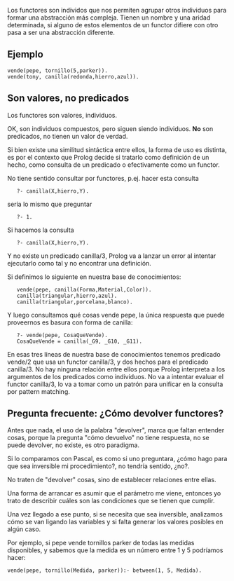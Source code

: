 Los functores son individos que nos permiten agrupar otros individuos para formar una abstracción más compleja. Tienen un nombre y una aridad determinada, si alguno de estos elementos de un functor difiere con otro pasa a ser una abstracción diferente.

Ejemplo
-------

    vende(pepe, tornillo(5,parker)).
    vende(tony, canilla(redonda,hierro,azul)).

Son valores, no predicados
--------------------------

Los functores son valores, individuos.

OK, son individuos compuestos, pero siguen siendo individuos. **No** son predicados, no tienen un valor de verdad.

Si bien existe una similitud sintáctica entre ellos, la forma de uso es distinta, es por el contexto que Prolog decide si tratarlo como definición de un hecho, como consulta de un predicado o efectivamente como un functor.

No tiene sentido consultar por functores, p.ej. hacer esta consulta

`   ?- canilla(X,hierro,Y).`

sería lo mismo que preguntar

`   ?- 1.`

Si hacemos la consulta

`   ?- canilla(X,hierro,Y).`

Y no existe un predicado canilla/3, Prolog va a lanzar un error al intentar ejecutarlo como tal y no encontrar una definición.

Si definimos lo siguiente en nuestra base de conocimientos:

`   vende(pepe, canilla(Forma,Material,Color)).`
`   canilla(triangular,hierro,azul).`
`   canilla(triangular,porcelana,blanco).`

Y luego consultamos qué cosas vende pepe, la única respuesta que puede proveernos es basura con forma de canilla:

`   ?- vende(pepe, CosaQueVende).`
`   CosaQueVende = canilla(_G9, _G10, _G11).`

En esas tres líneas de nuestra base de conocimientos tenemos predicado vende/2 que usa un functor canilla/3, y dos hechos para el predicado canilla/3. No hay ninguna relación entre ellos porque Prolog interpreta a los argumentos de los predicados como individuos. No va a intentar evaluar el functor canilla/3, lo va a tomar como un patrón para unificar en la consulta por pattern matching.

Pregunta frecuente: ¿Cómo devolver functores?
---------------------------------------------

Antes que nada, el uso de la palabra "devolver", marca que faltan entender cosas, porque la pregunta "cómo devuelvo" no tiene respuesta, no se puede devolver, no existe, es otro paradigma.

Si lo comparamos con Pascal, es como si uno preguntara, ¿cómo hago para que sea inversible mi procedimiento?, no tendría sentido, ¿no?.

No traten de "devolver" cosas, sino de establecer relaciones entre ellas.

Una forma de arrancar es asumir que el parámetro me viene, entonces yo trato de describir cuáles son las condiciones que se tienen que cumplir.

Una vez llegado a ese punto, si se necesita que sea inversible, analizamos cómo se van ligando las variables y si falta generar los valores posibles en algún caso.

Por ejemplo, si pepe vende tornillos parker de todas las medidas disponibles, y sabemos que la medida es un número entre 1 y 5 podríamos hacer:

`vende(pepe, tornillo(Medida, parker)):- between(1, 5, Medida).`
